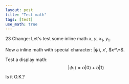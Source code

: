 ```yaml
---
layout: post
title: "Test math"
tags: [test]
use_math: true
---
```



23 Change: Let's test some inline math $x$, $y$, $x_1$, $y_1$.

Now a inline math with special character: $|\psi\rangle$, $x'$, $x^\*$.

Test a display math:
$$
   |\psi_1\rangle = a|0\rangle + b|1\rangle
$$
Is it O.K.?

